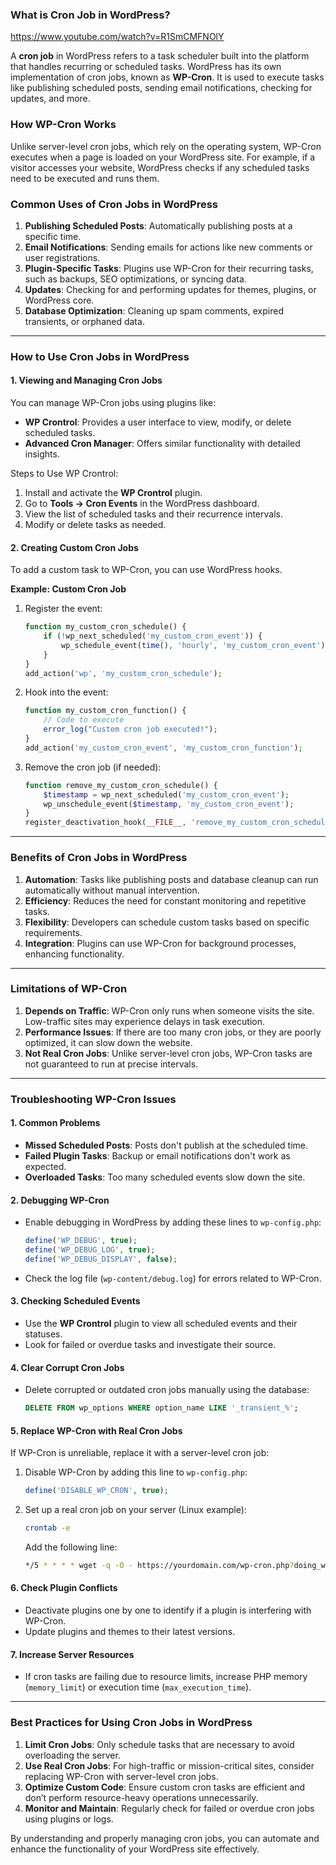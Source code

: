 ### **What is Cron Job in WordPress?**

https://www.youtube.com/watch?v=R1SmCMFNOlY

A **cron job** in WordPress refers to a task scheduler built into the platform that handles recurring or scheduled tasks. WordPress has its own implementation of cron jobs, known as **WP-Cron**. It is used to execute tasks like publishing scheduled posts, sending email notifications, checking for updates, and more.

### **How WP-Cron Works**

Unlike server-level cron jobs, which rely on the operating system, WP-Cron executes when a page is loaded on your WordPress site. For example, if a visitor accesses your website, WordPress checks if any scheduled tasks need to be executed and runs them.

### **Common Uses of Cron Jobs in WordPress**
1. **Publishing Scheduled Posts**: Automatically publishing posts at a specific time.
2. **Email Notifications**: Sending emails for actions like new comments or user registrations.
3. **Plugin-Specific Tasks**: Plugins use WP-Cron for their recurring tasks, such as backups, SEO optimizations, or syncing data.
4. **Updates**: Checking for and performing updates for themes, plugins, or WordPress core.
5. **Database Optimization**: Cleaning up spam comments, expired transients, or orphaned data.

---

### **How to Use Cron Jobs in WordPress**

#### **1. Viewing and Managing Cron Jobs**
You can manage WP-Cron jobs using plugins like:
- **WP Crontrol**: Provides a user interface to view, modify, or delete scheduled tasks.
- **Advanced Cron Manager**: Offers similar functionality with detailed insights.

Steps to Use WP Crontrol:
1. Install and activate the **WP Crontrol** plugin.
2. Go to **Tools → Cron Events** in the WordPress dashboard.
3. View the list of scheduled tasks and their recurrence intervals.
4. Modify or delete tasks as needed.

#### **2. Creating Custom Cron Jobs**
To add a custom task to WP-Cron, you can use WordPress hooks.

**Example: Custom Cron Job**
1. Register the event:
   ```php
   function my_custom_cron_schedule() {
       if (!wp_next_scheduled('my_custom_cron_event')) {
           wp_schedule_event(time(), 'hourly', 'my_custom_cron_event');
       }
   }
   add_action('wp', 'my_custom_cron_schedule');
   ```

2. Hook into the event:
   ```php
   function my_custom_cron_function() {
       // Code to execute
       error_log("Custom cron job executed!");
   }
   add_action('my_custom_cron_event', 'my_custom_cron_function');
   ```

3. Remove the cron job (if needed):
   ```php
   function remove_my_custom_cron_schedule() {
       $timestamp = wp_next_scheduled('my_custom_cron_event');
       wp_unschedule_event($timestamp, 'my_custom_cron_event');
   }
   register_deactivation_hook(__FILE__, 'remove_my_custom_cron_schedule');
   ```

---

### **Benefits of Cron Jobs in WordPress**

1. **Automation**: Tasks like publishing posts and database cleanup can run automatically without manual intervention.
2. **Efficiency**: Reduces the need for constant monitoring and repetitive tasks.
3. **Flexibility**: Developers can schedule custom tasks based on specific requirements.
4. **Integration**: Plugins can use WP-Cron for background processes, enhancing functionality.

---

### **Limitations of WP-Cron**

1. **Depends on Traffic**: WP-Cron only runs when someone visits the site. Low-traffic sites may experience delays in task execution.
2. **Performance Issues**: If there are too many cron jobs, or they are poorly optimized, it can slow down the website.
3. **Not Real Cron Jobs**: Unlike server-level cron jobs, WP-Cron tasks are not guaranteed to run at precise intervals.

---

### **Troubleshooting WP-Cron Issues**

#### **1. Common Problems**
- **Missed Scheduled Posts**: Posts don't publish at the scheduled time.
- **Failed Plugin Tasks**: Backup or email notifications don't work as expected.
- **Overloaded Tasks**: Too many scheduled events slow down the site.

#### **2. Debugging WP-Cron**
- Enable debugging in WordPress by adding these lines to `wp-config.php`:
  ```php
  define('WP_DEBUG', true);
  define('WP_DEBUG_LOG', true);
  define('WP_DEBUG_DISPLAY', false);
  ```
- Check the log file (`wp-content/debug.log`) for errors related to WP-Cron.

#### **3. Checking Scheduled Events**
- Use the **WP Crontrol** plugin to view all scheduled events and their statuses.
- Look for failed or overdue tasks and investigate their source.

#### **4. Clear Corrupt Cron Jobs**
- Delete corrupted or outdated cron jobs manually using the database:
  ```sql
  DELETE FROM wp_options WHERE option_name LIKE '_transient_%';
  ```

#### **5. Replace WP-Cron with Real Cron Jobs**
If WP-Cron is unreliable, replace it with a server-level cron job:
1. Disable WP-Cron by adding this line to `wp-config.php`:
   ```php
   define('DISABLE_WP_CRON', true);
   ```
2. Set up a real cron job on your server (Linux example):
   ```bash
   crontab -e
   ```
   Add the following line:
   ```bash
   */5 * * * * wget -q -O - https://yourdomain.com/wp-cron.php?doing_wp_cron >/dev/null 2>&1
   ```

#### **6. Check Plugin Conflicts**
- Deactivate plugins one by one to identify if a plugin is interfering with WP-Cron.
- Update plugins and themes to their latest versions.

#### **7. Increase Server Resources**
- If cron tasks are failing due to resource limits, increase PHP memory (`memory_limit`) or execution time (`max_execution_time`).

---

### **Best Practices for Using Cron Jobs in WordPress**

1. **Limit Cron Jobs**: Only schedule tasks that are necessary to avoid overloading the server.
2. **Use Real Cron Jobs**: For high-traffic or mission-critical sites, consider replacing WP-Cron with server-level cron jobs.
3. **Optimize Custom Code**: Ensure custom cron tasks are efficient and don’t perform resource-heavy operations unnecessarily.
4. **Monitor and Maintain**: Regularly check for failed or overdue cron jobs using plugins or logs.

By understanding and properly managing cron jobs, you can automate and enhance the functionality of your WordPress site effectively.
